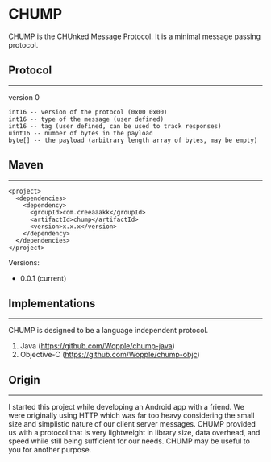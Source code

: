 CHUMP
=====

CHUMP is the CHUnked Message Protocol. It is a minimal message passing protocol.

## Protocol
-----------

version 0

    int16 -- version of the protocol (0x00 0x00)
    int16 -- type of the message (user defined)
    int16 -- tag (user defined, can be used to track responses)
    uint16 -- number of bytes in the payload
    byte[] -- the payload (arbitrary length array of bytes, may be empty)

## Maven
--------

    <project>
      <dependencies>
        <dependency>
          <groupId>com.creeaaakk</groupId>
          <artifactId>chump</artifactId>
          <version>x.x.x</version>
        </dependency>
      </dependencies>
    </project>

Versions:

- 0.0.1 (current)

## Implementations
------------------

CHUMP is designed to be a language independent protocol.

1. Java (https://github.com/Wopple/chump-java)
2. Objective-C (https://github.com/Wopple/chump-objc)

## Origin
---------

I started this project while developing an Android app with a friend. We were
originally using HTTP which was far too heavy considering the small size and
simplistic nature of our client server messages. CHUMP provided us with a
protocol that is very lightweight in library size, data overhead, and speed
while still being sufficient for our needs. CHUMP may be useful to you for
another purpose.
